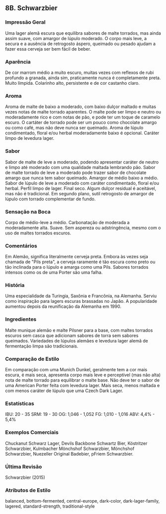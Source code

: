 ## 8B. Schwarzbier

### Impressão Geral

Uma lager alemã escura que equilibra sabores de malte torrados, mas ainda assim suave, com amargor de lúpulo moderado. O corpo mais leve, a secura e a ausência de retrogosto áspero, queimado ou pesado ajudam a fazer essa cerveja ser bem fácil de beber.

### Aparência

De cor marrom médio a muito escuro, muitas vezes com reflexos de rubi profundo a granada, ainda sim, praticamente nunca é completamente preta. Muito límpida. Colarinho alto, persistente e de cor castanho claro.

### Aroma

Aroma de malte de baixo a moderado, com baixo dulçor maltado e muitas vezes notas de malte torrado aparentes. O malte pode ser limpo e neutro ou moderadamente rico e com notas de pão, e pode ter um toque de caramelo escuro. O cartáter de torrado pode ser um pouco como chocolate amargo ou como café, mas não deve nunca ser queimado. Aroma de lúpulo condimentado, floral e/ou herbal moderadamente baixo é opcional. Caráter limpo de levedura lager.

### Sabor

Sabor de malte de leve a moderado, podendo apresentar caráter de neutro e limpo até moderado com uma qualidade maltada lembrando pão. Sabor de malte torrado de leve a moderado pode trazer sabor de chocolate amargo que nunca tem sabor queimado. Amargor de médio baixo a médio. Sabor de lúpulo de leve a moderado com caráter condimentado, floral e/ou herbal. Perfil limpo de lager. Final seco. Algum dulçor residual é aceitável, mas não é tradicional. Em segundo plano, sutil retrogosto de amargor de lúpulo com torrado complementar de fundo.

### Sensação na Boca

Corpo de médio-leve a médio. Carbonatação de moderada a moderadamente alta. Suave. Sem aspereza ou adstringência, mesmo com o uso de maltes torrados escuros.

### Comentários

Em Alemão, significa literalmente cerveja preta. Embora às vezes seja chamada de "Pils preta", a cerveja raramente é tão escura como preto ou tão inclinada para o lúpulo e amarga como uma Pils. Sabores torrados intensos como os de uma Porter são uma falha.

### História

Uma especialidade da Turingia, Saxônia e Francônia, na Alemanha. Serviu como inspiração para lagers escuras brassadas no Japão. A popularidade aumentou depois da reunificação da Alemanha em 1990.

### Ingredientes

Malte munique alemão e malte Pilsner para a base, com maltes torrados escuros sem casca que adicionam sabores de torra sem sabores queimados. Variedades de lúpulos alemães e levedura lager alemã de fermentação limpa são tradicionais.

### Comparação de Estilo

Em comparação com uma Munich Dunkel, geralmente tem a cor mais escura, é mais seca, apresenta corpo mais leve e perceptível (mas não alta) nota de malte torrado para equilibrar o malte base. Não deve ter o sabor de uma American Porter feita com levedura lager. Mais seca, menos maltada e com menos caráter de lúpulo que uma Czech Dark Lager.

### Estatísticas

IBU: 20 - 35
SRM: 19 - 30
OG: 1,046 - 1,052
FG: 1,010 - 1,016
ABV: 4,4% - 5,4%

### Exemplos Comerciais

Chuckanut Schwarz Lager, Devils Backbone Schwartz Bier, Köstritzer Schwarzbier, Kulmbacher Mönchshof Schwarzbier, Mönchshof Schwarzbier, Nuezeller Original Badebier, pFriem Schwarzbier.

### Última Revisão

Schwarzbier (2015)

### Atributos de Estilo

balanced, bottom-fermented, central-europe, dark-color, dark-lager-family, lagered, standard-strength, traditional-style
